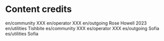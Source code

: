 # Content credits

en/community XXX
en/operator XXX
en/outgoing Rose Howell 2023
en/utilities Tishbite
es/community XXX
es/operator XXX
es/outgoing Sofia
es/utilities Sofia
